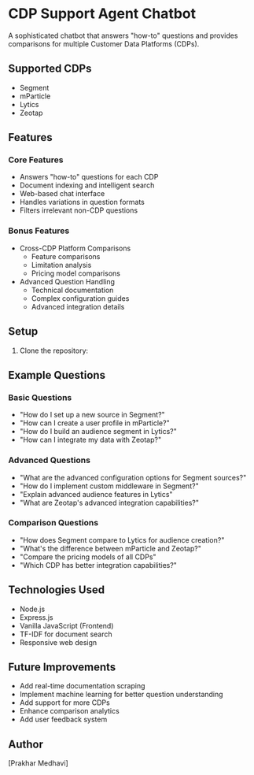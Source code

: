 # CDP Support Agent Chatbot

A sophisticated chatbot that answers "how-to" questions and provides comparisons for multiple Customer Data Platforms (CDPs).

## Supported CDPs
- Segment
- mParticle
- Lytics
- Zeotap

## Features

### Core Features
- Answers "how-to" questions for each CDP
- Document indexing and intelligent search
- Web-based chat interface
- Handles variations in question formats
- Filters irrelevant non-CDP questions

### Bonus Features
- Cross-CDP Platform Comparisons
  - Feature comparisons
  - Limitation analysis
  - Pricing model comparisons
- Advanced Question Handling
  - Technical documentation
  - Complex configuration guides
  - Advanced integration details

## Setup

1. Clone the repository:


## Example Questions

### Basic Questions
- "How do I set up a new source in Segment?"
- "How can I create a user profile in mParticle?"
- "How do I build an audience segment in Lytics?"
- "How can I integrate my data with Zeotap?"

### Advanced Questions
- "What are the advanced configuration options for Segment sources?"
- "How do I implement custom middleware in Segment?"
- "Explain advanced audience features in Lytics"
- "What are Zeotap's advanced integration capabilities?"

### Comparison Questions
- "How does Segment compare to Lytics for audience creation?"
- "What's the difference between mParticle and Zeotap?"
- "Compare the pricing models of all CDPs"
- "Which CDP has better integration capabilities?"

## Technologies Used
- Node.js
- Express.js
- Vanilla JavaScript (Frontend)
- TF-IDF for document search
- Responsive web design

## Future Improvements
- Add real-time documentation scraping
- Implement machine learning for better question understanding
- Add support for more CDPs
- Enhance comparison analytics
- Add user feedback system

## Author
[Prakhar Medhavi]

